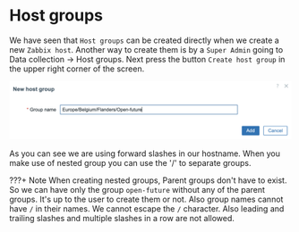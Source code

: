 # Host groups

We have seen that ```Host groups``` can be created directly when we create a new ```Zabbix host```. Another way to create them is by a ```Super Admin``` going to Data collection -> Host groups. Next press the button ```Create host group``` in the upper right corner of the screen.

![host-groups](image/host-groups.png)

As you can see we are using forward slashes in our hostname. When you make use of nested group you can use the '/' to separate groups. 

???+ Note
    When creating nested groups, Parent groups don't have to exist. So we can have only the group ```open-future``` without any of the parent groups. It's up to the user to create them or not. Also group names cannot have `/` in their names. We cannot escape the `/` character. Also leading and trailing slashes and multiple slashes in a row are not allowed.


